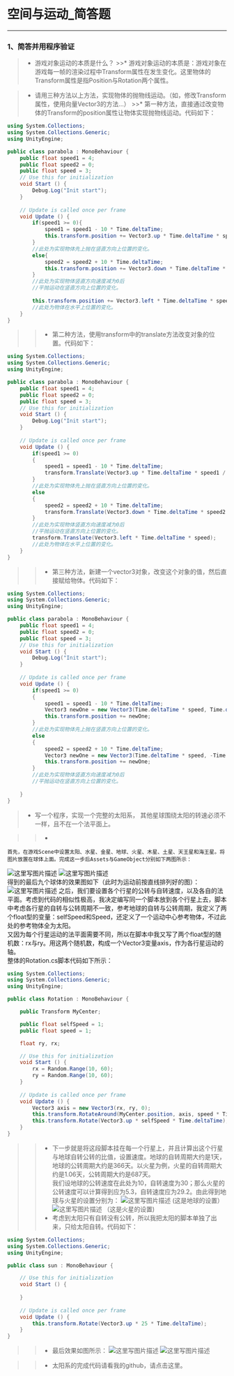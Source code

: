 # 空间与运动_简答题

---

### 1、简答并用程序验证
>* 游戏对象运动的本质是什么？
    >>* 游戏对象运动的本质是：游戏对象在游戏每一帧的渲染过程中Transform属性在发生变化。这里物体的Transform属性是指Position与Rotation两个属性。

>* 请用三种方法以上方法，实现物体的抛物线运动。（如，修改Transform属性，使用向量Vector3的方法…）
    >>* 第一种方法，直接通过改变物体的Transform的position属性让物体实现抛物线运动。代码如下：  

```C#
using System.Collections;
using System.Collections.Generic;
using UnityEngine;

public class parabola : MonoBehaviour {
    public float speed1 = 4;
    public float speed2 = 0;
    public float speed = 3;
	// Use this for initialization
	void Start () {
        Debug.Log("Init start");
	}
	
	// Update is called once per frame
	void Update () {
        if(speed1 >= 0){
            speed1 = speed1 - 10 * Time.deltaTime;
            this.transform.position += Vector3.up * Time.deltaTime * speed1 / 2;
        }
        //此处为实现物体先上抛在竖直方向上位置的变化。
        else{
            speed2 = speed2 + 10 * Time.deltaTime;
            this.transform.position += Vector3.down * Time.deltaTime * speed2 / 2;
        }
        //此处为实现物体竖直方向速度减为0后
        //平抛运动在竖直方向上位置的变化。
        
        this.transform.position += Vector3.left * Time.deltaTime * speed;
        //此处为物体在水平上位置的变化。
	}
}
```

>>* 第二种方法，使用transform中的translate方法改变对象的位置。代码如下：
```C#
using System.Collections;
using System.Collections.Generic;
using UnityEngine;

public class parabola : MonoBehaviour {
    public float speed1 = 4;
    public float speed2 = 0;
    public float speed = 3;
	// Use this for initialization
	void Start () {
        Debug.Log("Init start");
	}
	
	// Update is called once per frame
	void Update () {
        if(speed1 >= 0)
        {
            speed1 = speed1 - 10 * Time.deltaTime;
            transform.Translate(Vector3.up * Time.deltaTime * speed1 / 2, Space.World);
        }
        //此处为实现物体先上抛在竖直方向上位置的变化。
        else
        {
            speed2 = speed2 + 10 * Time.deltaTime;
            transform.Translate(Vector3.down * Time.deltaTime * speed2 / 2, Space.World);
        }
        //此处为实现物体竖直方向速度减为0后
        //平抛运动在竖直方向上位置的变化。
        transform.Translate(Vector3.left * Time.deltaTime * speed);
		//此处为物体在水平上位置的变化。
	}
}

```

>>* 第三种方法，新建一个vector3对象，改变这个对象的值，然后直接赋给物体。代码如下：
```C#
using System.Collections;
using System.Collections.Generic;
using UnityEngine;

public class parabola : MonoBehaviour {
    public float speed1 = 4;
    public float speed2 = 0;
    public float speed = 3;
	// Use this for initialization
	void Start () {
        Debug.Log("Init start");
	}
	
	// Update is called once per frame
	void Update () {
        if(speed1 >= 0)
        {
            speed1 = speed1 - 10 * Time.deltaTime;
            Vector3 newOne = new Vector3(Time.deltaTime * speed, Time.deltaTime * speed1 / 2, 0);
            this.transform.position += newOne;
        }
        //此处为实现物体先上抛在竖直方向上位置的变化。
        else
        {
            speed2 = speed2 + 10 * Time.deltaTime;
            Vector3 newOne = new Vector3(Time.deltaTime * speed, -Time.deltaTime * speed2 / 2, 0);
            this.transform.position += newOne;
        }
        //此处为实现物体竖直方向速度减为0后
        //平抛运动在竖直方向上位置的变化。
		
	}
}

```
>* 写一个程序，实现一个完整的太阳系， 其他星球围绕太阳的转速必须不一样，且不在一个法平面上。

>>* 
    首先，在游戏Scene中设置太阳、水星、金星、地球、火星、木星、土星、天王星和海王星。将图片放置在球体上面。完成这一步后Assets与GameObject分别如下两图所示：
![这里写图片描述](https://img-blog.csdn.net/20180401211437931?watermark/2/text/aHR0cHM6Ly9ibG9nLmNzZG4ubmV0L0VtaWx5Qmx1c2U=/font/5a6L5L2T/fontsize/400/fill/I0JBQkFCMA==/dissolve/70)
![这里写图片描述](https://img-blog.csdn.net/201804012116160?watermark/2/text/aHR0cHM6Ly9ibG9nLmNzZG4ubmV0L0VtaWx5Qmx1c2U=/font/5a6L5L2T/fontsize/400/fill/I0JBQkFCMA==/dissolve/70)  
得到的最后九个球体的效果图如下（此时为运动前按直线排列好的图）：
![这里写图片描述](https://img-blog.csdn.net/20180401212155683?watermark/2/text/aHR0cHM6Ly9ibG9nLmNzZG4ubmV0L0VtaWx5Qmx1c2U=/font/5a6L5L2T/fontsize/400/fill/I0JBQkFCMA==/dissolve/70)
之后，我们要设置各个行星的公转与自转速度，以及各自的法平面。考虑到代码的相似性极高，我决定编写同一个脚本放到各个行星上去，脚本中考虑各行星的自转与公转周期不一致，参考地球的自转与公转周期，我定义了两个float型的变量：selfSpeed和Speed，还定义了一个运动中心参考物体，不过此处的参考物体全为太阳。  
又因为每个行星运动的法平面需要不同，所以在脚本中我又写了两个float型的随机数：rx与ry。用这两个随机数，构成一个Vector3变量axis，作为各行星运动的轴。  
整体的Rotation.cs脚本代码如下所示：
```C#
using System.Collections;
using System.Collections.Generic;
using UnityEngine;

public class Rotation : MonoBehaviour {

    public Transform MyCenter;

    public float selfSpeed = 1;
    public float speed = 1;

    float ry, rx;

    // Use this for initialization
    void Start () {
        rx = Random.Range(10, 60);
        ry = Random.Range(10, 60);
	}
	
	// Update is called once per frame
	void Update () {
        Vector3 axis = new Vector3(rx, ry, 0);
        this.transform.RotateAround(MyCenter.position, axis, speed * Time.deltaTime);
        this.transform.Rotate(Vector3.up * selfSpeed * Time.deltaTime);
    }
}

```
>>* 下一步就是将这段脚本挂在每一个行星上，并且计算出这个行星与地球自转公转的比值，设置速度。地球的自转周期大约是1天，地球的公转周期大约是366天。以火星为例，火星的自转周期大约是1.06天，公转周期大约是687天。  
我们设地球的公转速度在此处为10，自转速度为30；那么火星的公转速度可以计算得到应为5.3，自转速度应为29.2。由此得到地球与火星的设置分别为：
![这里写图片描述](https://img-blog.csdn.net/20180401213523409?watermark/2/text/aHR0cHM6Ly9ibG9nLmNzZG4ubmV0L0VtaWx5Qmx1c2U=/font/5a6L5L2T/fontsize/400/fill/I0JBQkFCMA==/dissolve/70)
(这是地球的设置）
![这里写图片描述](https://img-blog.csdn.net/20180401213600408?watermark/2/text/aHR0cHM6Ly9ibG9nLmNzZG4ubmV0L0VtaWx5Qmx1c2U=/font/5a6L5L2T/fontsize/400/fill/I0JBQkFCMA==/dissolve/70)
（这是火星的设置)
>>* 考虑到太阳只有自转没有公转，所以我把太阳的脚本单独了出来，只给太阳自转。代码如下：
```C#
using System.Collections;
using System.Collections.Generic;
using UnityEngine;

public class sun : MonoBehaviour {

	// Use this for initialization
	void Start () {
		
	}
	
	// Update is called once per frame
	void Update () {
        this.transform.Rotate(Vector3.up * 25 * Time.deltaTime);
    }
}

```

>>* 最后效果如图所示：
![这里写图片描述](https://img-blog.csdn.net/20180401213853141?watermark/2/text/aHR0cHM6Ly9ibG9nLmNzZG4ubmV0L0VtaWx5Qmx1c2U=/font/5a6L5L2T/fontsize/400/fill/I0JBQkFCMA==/dissolve/70)
![这里写图片描述](https://img-blog.csdn.net/20180401213901628?watermark/2/text/aHR0cHM6Ly9ibG9nLmNzZG4ubmV0L0VtaWx5Qmx1c2U=/font/5a6L5L2T/fontsize/400/fill/I0JBQkFCMA==/dissolve/70)


>>* 太阳系的完成代码请看我的github，请点击这里。




